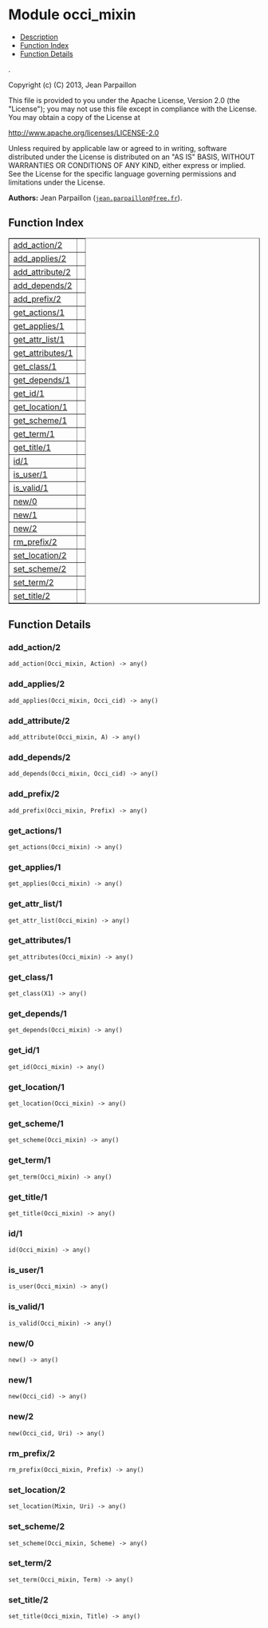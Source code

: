 

# Module occi_mixin #
* [Description](#description)
* [Function Index](#index)
* [Function Details](#functions)

.

Copyright (c) (C) 2013, Jean Parpaillon

This file is provided to you under the Apache License,
Version 2.0 (the "License"); you may not use this file
except in compliance with the License.  You may obtain
a copy of the License at

http://www.apache.org/licenses/LICENSE-2.0

Unless required by applicable law or agreed to in writing,
software distributed under the License is distributed on an
"AS IS" BASIS, WITHOUT WARRANTIES OR CONDITIONS OF ANY
KIND, either express or implied.  See the License for the
specific language governing permissions and limitations
under the License.

__Authors:__ Jean Parpaillon ([`jean.parpaillon@free.fr`](mailto:jean.parpaillon@free.fr)).

<a name="index"></a>

## Function Index ##


<table width="100%" border="1" cellspacing="0" cellpadding="2" summary="function index"><tr><td valign="top"><a href="#add_action-2">add_action/2</a></td><td></td></tr><tr><td valign="top"><a href="#add_applies-2">add_applies/2</a></td><td></td></tr><tr><td valign="top"><a href="#add_attribute-2">add_attribute/2</a></td><td></td></tr><tr><td valign="top"><a href="#add_depends-2">add_depends/2</a></td><td></td></tr><tr><td valign="top"><a href="#add_prefix-2">add_prefix/2</a></td><td></td></tr><tr><td valign="top"><a href="#get_actions-1">get_actions/1</a></td><td></td></tr><tr><td valign="top"><a href="#get_applies-1">get_applies/1</a></td><td></td></tr><tr><td valign="top"><a href="#get_attr_list-1">get_attr_list/1</a></td><td></td></tr><tr><td valign="top"><a href="#get_attributes-1">get_attributes/1</a></td><td></td></tr><tr><td valign="top"><a href="#get_class-1">get_class/1</a></td><td></td></tr><tr><td valign="top"><a href="#get_depends-1">get_depends/1</a></td><td></td></tr><tr><td valign="top"><a href="#get_id-1">get_id/1</a></td><td></td></tr><tr><td valign="top"><a href="#get_location-1">get_location/1</a></td><td></td></tr><tr><td valign="top"><a href="#get_scheme-1">get_scheme/1</a></td><td></td></tr><tr><td valign="top"><a href="#get_term-1">get_term/1</a></td><td></td></tr><tr><td valign="top"><a href="#get_title-1">get_title/1</a></td><td></td></tr><tr><td valign="top"><a href="#id-1">id/1</a></td><td></td></tr><tr><td valign="top"><a href="#is_user-1">is_user/1</a></td><td></td></tr><tr><td valign="top"><a href="#is_valid-1">is_valid/1</a></td><td></td></tr><tr><td valign="top"><a href="#new-0">new/0</a></td><td></td></tr><tr><td valign="top"><a href="#new-1">new/1</a></td><td></td></tr><tr><td valign="top"><a href="#new-2">new/2</a></td><td></td></tr><tr><td valign="top"><a href="#rm_prefix-2">rm_prefix/2</a></td><td></td></tr><tr><td valign="top"><a href="#set_location-2">set_location/2</a></td><td></td></tr><tr><td valign="top"><a href="#set_scheme-2">set_scheme/2</a></td><td></td></tr><tr><td valign="top"><a href="#set_term-2">set_term/2</a></td><td></td></tr><tr><td valign="top"><a href="#set_title-2">set_title/2</a></td><td></td></tr></table>


<a name="functions"></a>

## Function Details ##

<a name="add_action-2"></a>

### add_action/2 ###

`add_action(Occi_mixin, Action) -> any()`

<a name="add_applies-2"></a>

### add_applies/2 ###

`add_applies(Occi_mixin, Occi_cid) -> any()`

<a name="add_attribute-2"></a>

### add_attribute/2 ###

`add_attribute(Occi_mixin, A) -> any()`

<a name="add_depends-2"></a>

### add_depends/2 ###

`add_depends(Occi_mixin, Occi_cid) -> any()`

<a name="add_prefix-2"></a>

### add_prefix/2 ###

`add_prefix(Occi_mixin, Prefix) -> any()`

<a name="get_actions-1"></a>

### get_actions/1 ###

`get_actions(Occi_mixin) -> any()`

<a name="get_applies-1"></a>

### get_applies/1 ###

`get_applies(Occi_mixin) -> any()`

<a name="get_attr_list-1"></a>

### get_attr_list/1 ###

`get_attr_list(Occi_mixin) -> any()`

<a name="get_attributes-1"></a>

### get_attributes/1 ###

`get_attributes(Occi_mixin) -> any()`

<a name="get_class-1"></a>

### get_class/1 ###

`get_class(X1) -> any()`

<a name="get_depends-1"></a>

### get_depends/1 ###

`get_depends(Occi_mixin) -> any()`

<a name="get_id-1"></a>

### get_id/1 ###

`get_id(Occi_mixin) -> any()`

<a name="get_location-1"></a>

### get_location/1 ###

`get_location(Occi_mixin) -> any()`

<a name="get_scheme-1"></a>

### get_scheme/1 ###

`get_scheme(Occi_mixin) -> any()`

<a name="get_term-1"></a>

### get_term/1 ###

`get_term(Occi_mixin) -> any()`

<a name="get_title-1"></a>

### get_title/1 ###

`get_title(Occi_mixin) -> any()`

<a name="id-1"></a>

### id/1 ###

`id(Occi_mixin) -> any()`

<a name="is_user-1"></a>

### is_user/1 ###

`is_user(Occi_mixin) -> any()`

<a name="is_valid-1"></a>

### is_valid/1 ###

`is_valid(Occi_mixin) -> any()`

<a name="new-0"></a>

### new/0 ###

`new() -> any()`

<a name="new-1"></a>

### new/1 ###

`new(Occi_cid) -> any()`

<a name="new-2"></a>

### new/2 ###

`new(Occi_cid, Uri) -> any()`

<a name="rm_prefix-2"></a>

### rm_prefix/2 ###

`rm_prefix(Occi_mixin, Prefix) -> any()`

<a name="set_location-2"></a>

### set_location/2 ###

`set_location(Mixin, Uri) -> any()`

<a name="set_scheme-2"></a>

### set_scheme/2 ###

`set_scheme(Occi_mixin, Scheme) -> any()`

<a name="set_term-2"></a>

### set_term/2 ###

`set_term(Occi_mixin, Term) -> any()`

<a name="set_title-2"></a>

### set_title/2 ###

`set_title(Occi_mixin, Title) -> any()`

